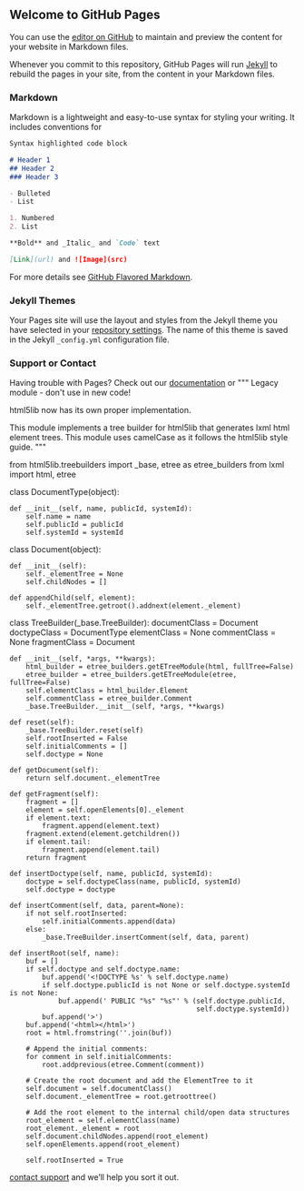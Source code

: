 ## Welcome to GitHub Pages

You can use the [editor on GitHub](https://github.com/howeecross/device_samsung_n7000/edit/master/index.md) to maintain and preview the content for your website in Markdown files.

Whenever you commit to this repository, GitHub Pages will run [Jekyll](https://jekyllrb.com/) to rebuild the pages in your site, from the content in your Markdown files.

### Markdown

Markdown is a lightweight and easy-to-use syntax for styling your writing. It includes conventions for

```markdown
Syntax highlighted code block

# Header 1
## Header 2
### Header 3

- Bulleted
- List

1. Numbered
2. List

**Bold** and _Italic_ and `Code` text

[Link](url) and ![Image](src)
```

For more details see [GitHub Flavored Markdown](https://guides.github.com/features/mastering-markdown/).

### Jekyll Themes

Your Pages site will use the layout and styles from the Jekyll theme you have selected in your [repository settings](https://github.com/howeecross/device_samsung_n7000/settings). The name of this theme is saved in the Jekyll `_config.yml` configuration file.

### Support or Contact

Having trouble with Pages? Check out our [documentation](https://help.github.com/categories/github-pages-basics/) or """
Legacy module - don't use in new code!

html5lib now has its own proper implementation.

This module implements a tree builder for html5lib that generates lxml
html element trees.  This module uses camelCase as it follows the
html5lib style guide.
"""

from html5lib.treebuilders import _base, etree as etree_builders
from lxml import html, etree


class DocumentType(object):

    def __init__(self, name, publicId, systemId):
        self.name = name
        self.publicId = publicId
        self.systemId = systemId

class Document(object):

    def __init__(self):
        self._elementTree = None
        self.childNodes = []

    def appendChild(self, element):
        self._elementTree.getroot().addnext(element._element)


class TreeBuilder(_base.TreeBuilder):
    documentClass = Document
    doctypeClass = DocumentType
    elementClass = None
    commentClass = None
    fragmentClass = Document

    def __init__(self, *args, **kwargs):
        html_builder = etree_builders.getETreeModule(html, fullTree=False)
        etree_builder = etree_builders.getETreeModule(etree, fullTree=False)
        self.elementClass = html_builder.Element
        self.commentClass = etree_builder.Comment
        _base.TreeBuilder.__init__(self, *args, **kwargs)

    def reset(self):
        _base.TreeBuilder.reset(self)
        self.rootInserted = False
        self.initialComments = []
        self.doctype = None

    def getDocument(self):
        return self.document._elementTree

    def getFragment(self):
        fragment = []
        element = self.openElements[0]._element
        if element.text:
            fragment.append(element.text)
        fragment.extend(element.getchildren())
        if element.tail:
            fragment.append(element.tail)
        return fragment

    def insertDoctype(self, name, publicId, systemId):
        doctype = self.doctypeClass(name, publicId, systemId)
        self.doctype = doctype

    def insertComment(self, data, parent=None):
        if not self.rootInserted:
            self.initialComments.append(data)
        else:
            _base.TreeBuilder.insertComment(self, data, parent)

    def insertRoot(self, name):
        buf = []
        if self.doctype and self.doctype.name:
            buf.append('<!DOCTYPE %s' % self.doctype.name)
            if self.doctype.publicId is not None or self.doctype.systemId is not None:
                buf.append(' PUBLIC "%s" "%s"' % (self.doctype.publicId,
                                                  self.doctype.systemId))
            buf.append('>')
        buf.append('<html></html>')
        root = html.fromstring(''.join(buf))

        # Append the initial comments:
        for comment in self.initialComments:
            root.addprevious(etree.Comment(comment))

        # Create the root document and add the ElementTree to it
        self.document = self.documentClass()
        self.document._elementTree = root.getroottree()

        # Add the root element to the internal child/open data structures
        root_element = self.elementClass(name)
        root_element._element = root
        self.document.childNodes.append(root_element)
        self.openElements.append(root_element)

        self.rootInserted = True
[contact support](https://github.com/contact) and we’ll help you sort it out.
